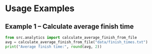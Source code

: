 # Usage Examples

## Example 1 – Calculate average finish time
```python
from src.analytics import calculate_average_finish_from_file
avg = calculate_average_finish_from_file("data/finish_times.txt")
print("Average finish time:", round(avg, 2))
